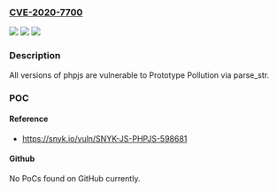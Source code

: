 ### [CVE-2020-7700](https://cve.mitre.org/cgi-bin/cvename.cgi?name=CVE-2020-7700)
![](https://img.shields.io/static/v1?label=Product&message=phpjs&color=blue)
![](https://img.shields.io/static/v1?label=Version&message=%3E%3D%200%20&color=brighgreen)
![](https://img.shields.io/static/v1?label=Vulnerability&message=Prototype%20Pollution&color=brighgreen)

### Description

All versions of phpjs are vulnerable to Prototype Pollution via parse_str.

### POC

#### Reference
- https://snyk.io/vuln/SNYK-JS-PHPJS-598681

#### Github
No PoCs found on GitHub currently.

